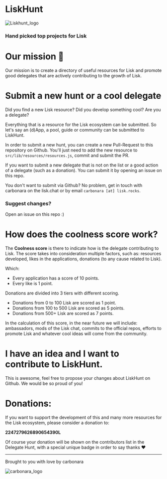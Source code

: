 # LiskHunt

![Liskhunt_logo](https://liskhunt.com/img/meta_liskHunt.png)

### Hand picked top projects for Lisk


# Our mission 🚀

Our mission is to create a directory of useful resources for Lisk and promote good delegates that are actively contributing to the growth of Lisk.


# Submit a new hunt or a cool delegate

Did you find a new Lisk resource? Did you develop something cool? Are you a delegate?

Everything that is a resource for the Lisk ecosystem can be submitted. So let's say an (d)App, a pool, guide or community can be submitted to LiskHunt.

In order to submit a new hunt, you can create a new Pull-Request to this repository on Github. 
You'll just need to add the new resource to `src/lib/resources/resources.js`, commit and submit the PR.


If you want to submit a new delegate that is not on the list or a good action of a delegate (such as a donation). You can submit it by opening an issue on this repo.
 
 
You don't want to submit via Github? No problem, get in touch with carbonara on the lisk.chat or by email `carbonara [at] lisk.rocks`.


### Suggest changes?
Open an issue on this repo :)


# How does the coolness score work?

The **Coolness score** is there to indicate how is the delegate contributing to Lisk.
The score takes into consideration multiple factors, such as: resources developed, likes in the applications, donations (to any cause related to Lisk).

Which:

 * Every application has a score of 10 points.
 * Every like is 1 point.

Donations are divided into 3 tiers with different scoring.

 * Donations from 0 to 100 Lisk are scored as 1 point.
 * Donations from 100 to 500 Lisk are scored as 5 points.
 * Donations from 500+ Lisk are scored as 7 points.

In the calculation of this score, in the near future we will include: ambassadors, mods of the Lisk chat, commits to the official repos, efforts to promote Lisk and whatever cool ideas will come from the community.


# I have an idea and I want to contribute to LiskHunt.
  
This is awesome, feel free to propose your changes about LiskHunt on Github. We would be so proud of you!


# Donations:

If you want to support the development of this and many more resources for the Lisk ecosystem, please consider a donation to: 


**2247279626890654390L**

Of course your donation will be shown on the contributors list in the Delegate Hunt, with a special unique badge in order to say thanks ❤️




_______
Brought to you with love by carbonara

![carbonara_logo](https://lisk.rocks/img/carbonara_sm.png)


